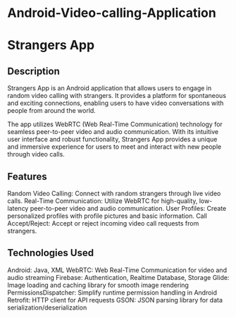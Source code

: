 # Android-Video-calling-Application

# Strangers App

## Description
Strangers App is an Android application that allows users to engage in random video calling with strangers. It provides a platform for spontaneous and exciting connections, enabling users to have video conversations with people from around the world.

The app utilizes WebRTC (Web Real-Time Communication) technology for seamless peer-to-peer video and audio communication. With its intuitive user interface and robust functionality, Strangers App provides a unique and immersive experience for users to meet and interact with new people through video calls.

## Features
Random Video Calling: Connect with random strangers through live video calls.
Real-Time Communication: Utilize WebRTC for high-quality, low-latency peer-to-peer video and audio communication.
User Profiles: Create personalized profiles with profile pictures and basic information.
Call Accept/Reject: Accept or reject incoming video call requests from strangers.

## Technologies Used
Android: Java, XML
WebRTC: Web Real-Time Communication for video and audio streaming
Firebase: Authentication, Realtime Database, Storage
Glide: Image loading and caching library for smooth image rendering
PermissionsDispatcher: Simplify runtime permission handling in Android
Retrofit: HTTP client for API requests
GSON: JSON parsing library for data serialization/deserialization
